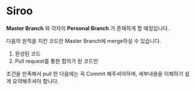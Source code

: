 # Siroo

**Master Branch** 와 각자의 **Personal Branch** 가 존재하게 할 예정입니다.

다음의 원칙을 지킨 코드만 Master Branch에 merge하실 수 있습니다.

1. 완성된 코드
2. Pull request를 통한 합의가 된 코드만

조건을 만족해서 pull 한 다음에는 꼭 Commit 해주셔야하며, 세부내용을 이해하기 쉽게 요약해주셔야 합니다.

